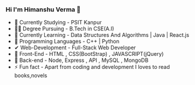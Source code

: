 ### Hi I'm Himanshu Verma 👋

- 🏫 Currently Studying - PSIT Kanpur 
- 👨‍🎓  Degree Pursuing - B.Tech in CSE(A.I)
- 👀 Currently Learning - Data Structures And Algorithms | Java | React.js
- 🌟  Programming Languages - C++ | Python
- ✔  Web-Development - Full-Stack Web Developer
- 🎯 Front-End - HTML , CSS(BootStrap) , JAVASCRIPT(jQuery)
- 🎯 Back-end - Node, Express , API , MySQL , MongoDB 
- ⚡ Fun fact - Apart from coding and development I loves to read books,novels

